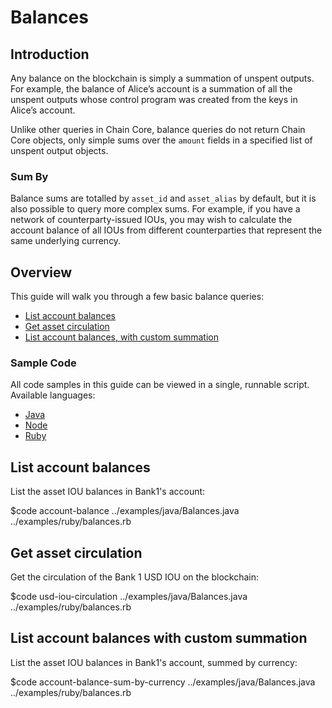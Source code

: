 <!---
Any balance on the blockchain is simply a summation of unspent outputs. For example, the balance of Alice’s account is a summation of all the unspent outputs whose control programs were created from the keys in Alice’s account.
-->

# Balances

## Introduction

Any balance on the blockchain is simply a summation of unspent outputs. For example, the balance of Alice’s account is a summation of all the unspent outputs whose control program was created from the keys in Alice’s account.

Unlike other queries in Chain Core, balance queries do not return Chain Core objects, only simple sums over the `amount` fields in a specified list of unspent output objects.

### Sum By

Balance sums are totalled by `asset_id` and `asset_alias` by default, but it is also possible to query more complex sums. For example, if you have a network of counterparty-issued IOUs, you may wish to calculate the account balance of all IOUs from different counterparties that represent the same underlying currency.

## Overview

This guide will walk you through a few basic balance queries:

* [List account balances](#list-account-balances)
* [Get asset circulation](#get-asset-circulation)
* [List account balances, with custom summation](#list-account-balances-with-custom-summation)

### Sample Code

All code samples in this guide can be viewed in a single, runnable script. Available languages:

- [Java](../examples/java/Balances.java)
- [Node](../examples/node/balances.js)
- [Ruby](../examples/ruby/balances.rb)

## List account balances

List the asset IOU balances in Bank1's account:

$code account-balance ../examples/java/Balances.java ../examples/ruby/balances.rb

## Get asset circulation

Get the circulation of the Bank 1 USD IOU on the blockchain:

$code usd-iou-circulation ../examples/java/Balances.java ../examples/ruby/balances.rb

## List account balances with custom summation

List the asset IOU balances in Bank1's account, summed by currency:

$code account-balance-sum-by-currency ../examples/java/Balances.java ../examples/ruby/balances.rb
